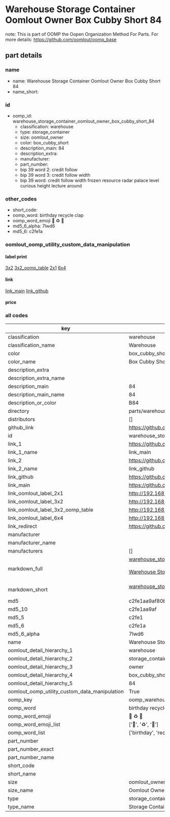 # Warehouse Storage Container Oomlout Owner Box Cubby Short 84  

note: This is part of OOMP the Oopen Organization Method For Parts. For more details: https://github.com/oomlout/oomp_base

##  part details
  







### name
* name: Warehouse Storage Container Oomlout Owner Box Cubby Short 84
* name_short: 
### id
* oomp_id: warehouse_storage_container_oomlout_owner_box_cubby_short_84
  * classification: warehouse
  * type: storage_container
  * size: oomlout_owner
  * color: box_cubby_short
  * description_main: 84
  * description_extra: 
  * manufacturer: 
  * part_number: 
  * bip 39 word 2: credit follow
  * bip 39 word 3: credit follow width
  * bip 39 word: credit follow width frozen resource radar palace level curious height lecture around

### other_codes
* short_code: 
* oomp_word: birthday recycle clap
* oomp_word_emoji :birthday: :recycle: :clap:
* md5_6_alpha: 7lwd6
* md5_6: c2fe1a






### oomlout_oomp_utility_custom_data_manipulation
#### label print
[3x2](http://192.168.1.245:1112/?label=oomp%207lwd6)
[3x2_oomp_table](http://192.168.1.108:1112/?label=oomp%207lwd6)
[2x1](http://192.168.1.242:1112/?label=oomp%207lwd6)
[6x4](http://192.168.1.55:1112/?label=oomp%207lwd6)    

#### link

[link_main](https://github.com/oomlout/oomlout_oomp_version_1_messy/tree/main/parts/warehouse_storage_container_oomlout_owner_box_cubby_short_84) [link_github](https://github.com/oomlout/oomlout_oomp_version_1_messy/tree/main/parts/warehouse_storage_container_oomlout_owner_box_cubby_short_84)                             

#### price







### all codes 
| key | value |  
| --- | --- |  
| classification | warehouse |  
| classification_name | Warehouse |  
| color | box_cubby_short |  
| color_name | Box Cubby Short |  
| description_extra |  |  
| description_extra_name |  |  
| description_main | 84 |  
| description_main_name | 84 |  
| description_or_color | B84 |  
| directory | parts/warehouse_storage_container_oomlout_owner_box_cubby_short_84 |  
| distributors | [] |  
| github_link | https://github.com/oomlout/oomlout_oomp_part_src/tree/main/parts/warehouse_storage_container_oomlout_owner_box_cubby_short_84 |  
| id | warehouse_storage_container_oomlout_owner_box_cubby_short_84 |  
| link_1 | https://github.com/oomlout/oomlout_oomp_version_1_messy/tree/main/parts/warehouse_storage_container_oomlout_owner_box_cubby_short_84 |  
| link_1_name | link_main |  
| link_2 | https://github.com/oomlout/oomlout_oomp_version_1_messy/tree/main/parts/warehouse_storage_container_oomlout_owner_box_cubby_short_84 |  
| link_2_name | link_github |  
| link_github | https://github.com/oomlout/oomlout_oomp_version_1_messy/tree/main/parts/warehouse_storage_container_oomlout_owner_box_cubby_short_84 |  
| link_main | https://github.com/oomlout/oomlout_oomp_version_1_messy/tree/main/parts/warehouse_storage_container_oomlout_owner_box_cubby_short_84 |  
| link_oomlout_label_2x1 | http://192.168.1.242:1112/?label=oomp%207lwd6 |  
| link_oomlout_label_3x2 | http://192.168.1.245:1112/?label=oomp%207lwd6 |  
| link_oomlout_label_3x2_oomp_table | http://192.168.1.108:1112/?label=oomp%207lwd6 |  
| link_oomlout_label_6x4 | http://192.168.1.55:1112/?label=oomp%207lwd6 |  
| link_redirect | https://github.com/oomlout/oomlout_oomp_version_1_messy/tree/main/parts/warehouse_storage_container_oomlout_owner_box_cubby_short_84 |  
| manufacturer |  |  
| manufacturer_name |  |  
| manufacturers | [] |  
| markdown_full | [warehouse_storage_container_oomlout_owner_box_cubby_short_84](none)<br>[](none)<br>[Warehouse Storage Container Oomlout Owner Box Cubby Short 84](none)<br><br> |  
| markdown_short | [warehouse_storage_container_oomlout_owner_box_cubby_short_84](none)<br><br> |  
| md5 | c2fe1aa9af80b3e6c2dbc5dbf596a998 |  
| md5_10 | c2fe1aa9af |  
| md5_5 | c2fe1 |  
| md5_6 | c2fe1a |  
| md5_6_alpha | 7lwd6 |  
| name | Warehouse Storage Container Oomlout Owner Box Cubby Short 84 |  
| oomlout_detail_hierarchy_1 | warehouse |  
| oomlout_detail_hierarchy_2 | storage_container |  
| oomlout_detail_hierarchy_3 | owner |  
| oomlout_detail_hierarchy_4 | box_cubby_short |  
| oomlout_detail_hierarchy_5 | 84 |  
| oomlout_oomp_utility_custom_data_manipulation | True |  
| oomp_key | oomp_warehouse_storage_container_oomlout_owner_box_cubby_short_84 |  
| oomp_word | birthday recycle clap |  
| oomp_word_emoji | :birthday: :recycle: :clap: |  
| oomp_word_emoji_list | [':birthday:', ':recycle:', ':clap:'] |  
| oomp_word_list | ['birthday', 'recycle', 'clap'] |  
| part_number |  |  
| part_number_exact |  |  
| part_number_name |  |  
| short_code |  |  
| short_name |  |  
| size | oomlout_owner |  
| size_name | Oomlout Owner |  
| type | storage_container |  
| type_name | Storage Container |  
